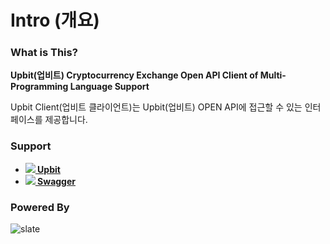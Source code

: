 # Intro (개요)

### What is This?

**Upbit(업비트) Cryptocurrency Exchange Open API Client of Multi-Programming Language Support**

Upbit Client(업비트 클라이언트)는 Upbit(업비트) OPEN API에 접근할 수 있는 인터페이스를 제공합니다.

### Support

<ul>
  <li>
    <b>
      <a href="https://upbit.com/">
        <img src="/images/upbit_favicon.png"> Upbit
      </a>
    </b>
  </li>
  <li>
    <b>
      <a href="https://github.com/swagger-api/">
        <img src="/images/swagger_favicon.png"> Swagger
      </a>
    </b>
  </li>
</ul>

### Powered By

![slate]("/images/logo_slate.png")
